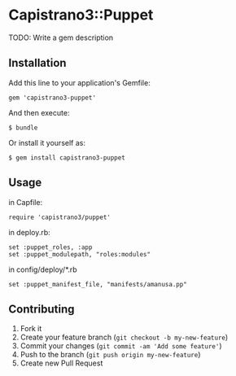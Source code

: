 # Capistrano3::Puppet

TODO: Write a gem description

## Installation

Add this line to your application's Gemfile:

    gem 'capistrano3-puppet'

And then execute:

    $ bundle

Or install it yourself as:

    $ gem install capistrano3-puppet

## Usage

in Capfile:

```
require 'capistrano3/puppet'
```

in deploy.rb:

```
set :puppet_roles, :app
set :puppet_modulepath, "roles:modules"
```

in config/deploy/*.rb

```
set :puppet_manifest_file, "manifests/amanusa.pp"
```

## Contributing

1. Fork it
2. Create your feature branch (`git checkout -b my-new-feature`)
3. Commit your changes (`git commit -am 'Add some feature'`)
4. Push to the branch (`git push origin my-new-feature`)
5. Create new Pull Request
